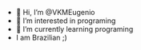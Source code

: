 - 👋 Hi, I’m @VKMEugenio
- 👀 I’m interested in programing
- 🌱 I’m currently learning programing
- I am Brazilian ;)
<!---
VKMEugenio/VKMEugenio is a ✨ special ✨ repository because its `README.md` (this file) appears on your GitHub profile.
You can click the Preview link to take a look at your changes.
--->
